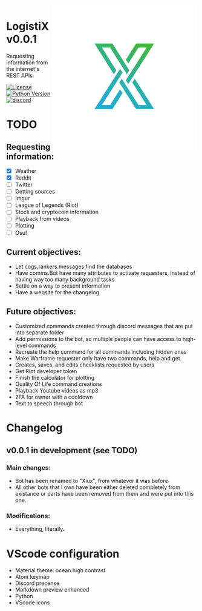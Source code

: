 <img align="right" src="repository/icon.png">


# LogistiX v0.0.1
Requesting information from the internet's REST APIs.


[![License](https://img.shields.io/apm/l/vim-mode.svg)](https://img.shields.io/apm/l/vim-mode.svg) [![Python Version](https://img.shields.io/badge/python-3.7.3-green.svg)](https://www.python.org/downloads/release/python-373/) [![discord](https://img.shields.io/badge/discord-Xithrius%231318-green.svg)](https://img.shields.io/badge/discord-Xithrius%231318-green.svg)


# TODO

## Requesting information:
- [x] Weather
- [x] Reddit
- [ ] Twitter
- [ ] Getting sources
- [ ] Imgur
- [ ] League of Legends (Riot)
- [ ] Stock and cryptocoin information
- [ ] Playback from videos
- [ ] Plotting
- [ ] Osu!

## Current objectives:
* Let cogs.rankers.messages find the databases
* Have comms.Bot have many attributes to activate requesters, instead of having way too many background tasks
* Settle on a way to present information
* Have a website for the changelog

## Future objectives:
* Customized commands created through discord messages that are put into separate folder
* Add permissions to the bot, so multiple people can have access to high-level commands
* Recreate the help command for all commands including hidden ones
* Make Warframe requester only have two commands, help and get.
* Creates, saves, and edits checklists requested by users
* Get Riot developer token
* Finish the calculator for plotting
* Quality Of Life command creations
* Playback Youtube videos as mp3
* 2FA for owner with a cooldown
* Text to speech through bot


# Changelog

## v0.0.1 in development (see TODO)
### Main changes:
* Bot has been renamed to "Xiux", from whatever it was before
* All other bots that I own have been either deleted completely from existance or parts have been removed from them and were put into this one.
### Modifications:
* Everything, literally.


# VScode configuration
- Material theme: ocean high contrast
- Atom keymap
- Discord precense
- Markdown preview enhanced
- Python
- VScode icons
